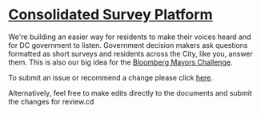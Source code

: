 <h1><a href="https://open.dc.gov/consolidated-survey-platform/splash-page/index.html">Consolidated Survey Platform</a></h1>



We're building an easier way for residents to make their voices heard and for DC government to listen. Government decision makers ask questions formatted as short surveys and residents across the City, like you, answer them. This is also our big idea for the 
<a href="https://mayorschallenge.bloomberg.org/ideas/washington/">
Bloomberg Mayors Challenge</a>.

To submit an issue or recommend a change please click 
<a href="https://github.com/DCgov/consolidated-survey-platform/issues/new">here</a>.

Alternatively, feel free to make edits directly to the documents and submit the changes for review.cd


